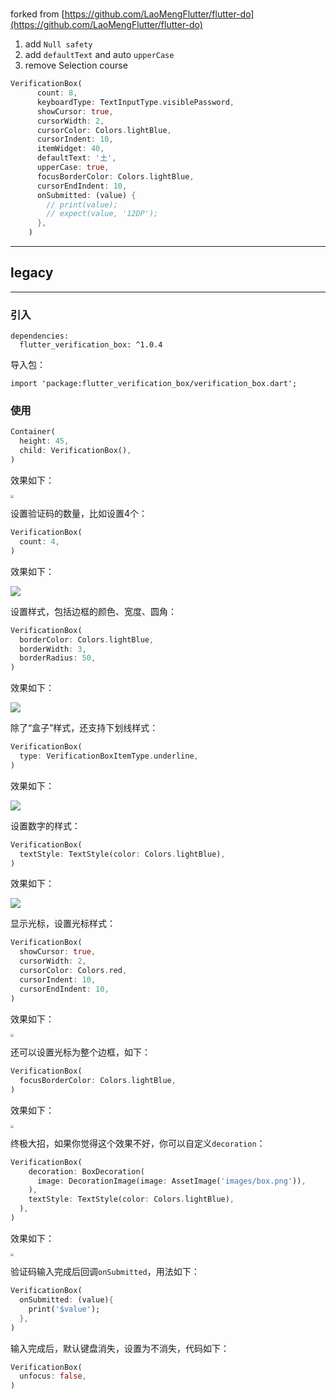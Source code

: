 #

forked from  [https://github.com/LaoMengFlutter/flutter-do](https://github.com/LaoMengFlutter/flutter-do)

1. add `Null safety`
2. add `defaultText` and auto `upperCase`
3. remove Selection course

```dart
VerificationBox(
      count: 8,
      keyboardType: TextInputType.visiblePassword,
      showCursor: true,
      cursorWidth: 2,
      cursorColor: Colors.lightBlue,
      cursorIndent: 10,
      itemWidget: 40,
      defaultText: '土',
      upperCase: true,
      focusBorderColor: Colors.lightBlue,
      cursorEndIndent: 10,
      onSubmitted: (value) {
        // print(value);
        // expect(value, '12DP');
      },
    )
```


------------------------

## legacy

------------------------

### 引入

```
dependencies:
  flutter_verification_box: ^1.0.4
```
导入包：
```
import 'package:flutter_verification_box/verification_box.dart';
```

### 使用


```dart
Container(
  height: 45,
  child: VerificationBox(),
)
```

效果如下：

<img src="https://github.com/781238222/imgs/raw/master/verification_box/verification_box_1.png" style="zoom:33%;" />

设置验证码的数量，比如设置4个：

```dart
VerificationBox(
  count: 4,
)
```

效果如下：

![](https://github.com/781238222/imgs/raw/master/verification_box/verification_box_2.png)

设置样式，包括边框的颜色、宽度、圆角：

```dart
VerificationBox(
  borderColor: Colors.lightBlue,
  borderWidth: 3,
  borderRadius: 50,
)
```

效果如下：

![](https://github.com/781238222/imgs/raw/master/verification_box/verification_box_3.png)

除了“盒子”样式，还支持下划线样式：

```dart
VerificationBox(
  type: VerificationBoxItemType.underline,
)
```

效果如下：

![](https://github.com/781238222/imgs/raw/master/verification_box/verification_box_4.png)

设置数字的样式：

```dart
VerificationBox(
  textStyle: TextStyle(color: Colors.lightBlue),
)
```

效果如下：

![](https://github.com/781238222/imgs/raw/master/verification_box/verification_box_5.png)

显示光标，设置光标样式：

```dart
VerificationBox(
  showCursor: true,
  cursorWidth: 2,
  cursorColor: Colors.red,
  cursorIndent: 10,
  cursorEndIndent: 10,
)
```

效果如下：

<img src="https://github.com/781238222/imgs/raw/master/verification_box/verification_box_6.gif" style="zoom:33%;" />

还可以设置光标为整个边框，如下：

```dart
VerificationBox(
  focusBorderColor: Colors.lightBlue,
)
```

效果如下：

<img src="https://github.com/781238222/imgs/raw/master/verification_box/verification_box_7.gif" style="zoom:33%;" />

终极大招，如果你觉得这个效果不好，你可以自定义`decoration`：

```dart
VerificationBox(
    decoration: BoxDecoration(
      image: DecorationImage(image: AssetImage('images/box.png')),
    ),
    textStyle: TextStyle(color: Colors.lightBlue),
  ),
)
```

效果如下：

<img src="https://github.com/781238222/imgs/raw/master/verification_box/verification_box_8.gif" style="zoom:33%;" />



验证码输入完成后回调`onSubmitted`，用法如下：

```dart
VerificationBox(
  onSubmitted: (value){
    print('$value');
  },
)
```

输入完成后，默认键盘消失，设置为不消失，代码如下：

```dart
VerificationBox(
  unfocus: false,
)
```

